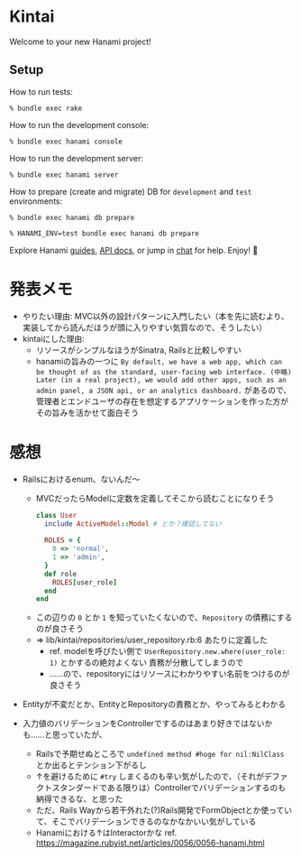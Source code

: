 # Kintai

Welcome to your new Hanami project!

## Setup

How to run tests:

```
% bundle exec rake
```

How to run the development console:

```
% bundle exec hanami console
```

How to run the development server:

```
% bundle exec hanami server
```

How to prepare (create and migrate) DB for `development` and `test` environments:

```
% bundle exec hanami db prepare

% HANAMI_ENV=test bundle exec hanami db prepare
```

Explore Hanami [guides](http://hanamirb.org/guides/), [API docs](http://docs.hanamirb.org/1.3.1/), or jump in [chat](http://chat.hanamirb.org) for help. Enjoy! 🌸


# 発表メモ
- やりたい理由: MVC以外の設計パターンに入門したい（本を先に読むより、実装してから読んだほうが頭に入りやすい気質なので、そうしたい）
- kintaiにした理由:
  - リソースがシンプルなほうがSinatra, Railsと比較しやすい
  - hanamiの旨みの一つに `By default, we have a web app, which can be thought of as the standard, user-facing web interface. (中略) Later (in a real project), we would add other apps, such as an admin panel, a JSON api, or an analytics dashboard.` があるので、管理者とエンドユーザの存在を想定するアプリケーションを作った方がその旨みを活かせて面白そう
  
# 感想
- Railsにおけるenum、ないんだ〜
  - MVCだったらModelに定数を定義してそこから読むことになりそう
    ```ruby
    class User
      include ActiveModel::Model # とか？確認してない
      
      ROLES = {
        0 => 'normal',
        1 => 'admin',
      }
      def role
        ROLES[user_role]
      end
    end
    ```
  - この辺りの `0` とか `1` を知っていたくないので、`Repository` の債務にするのが良さそう
  - => lib/kintai/repositories/user_repository.rb:6 あたりに定義した
    - ref. modelを呼びたい側で `UserRepository.new.where(user_role: 1)` とかするの絶対よくない 責務が分散してしまうので
    - ……ので、repositoryにはリソースにわかりやすい名前をつけるのが良さそう

- Entityが不変だとか、EntityとRepositoryの責務とか、やってみるとわかる
- 入力値のバリデーションをControllerでするのはあまり好きではないかも……と思っていたが、
  - Railsで予期せぬところで `undefined method #hoge for nil:NilClass` とか出るとテンション下がるし
  - ↑を避けるために `#try` しまくるのも辛い気がしたので、（それがデファクトスタンダードである限りは）Controllerでバリデーションするのも納得できるな、と思った
  - ただ、Rails Wayから若干外れた(?)Rails開発でFormObjectとか使っていて、そこでバリデーションできるのなかなかいい気がしている
  - Hanamiにおける↑はInteractorかな ref. https://magazine.rubyist.net/articles/0056/0056-hanami.html
